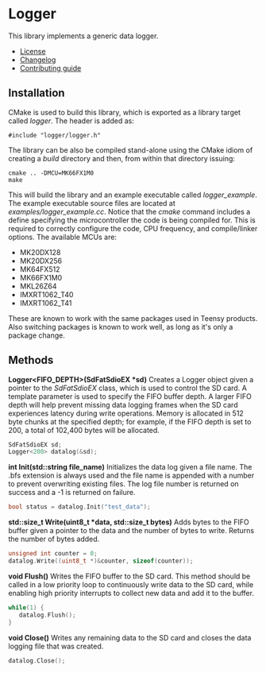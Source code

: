 # Logger
This library implements a generic data logger.
   * [License](LICENSE.md)
   * [Changelog](CHANGELOG.md)
   * [Contributing guide](CONTRIBUTING.md)

## Installation
CMake is used to build this library, which is exported as a library target called *logger*. The header is added as:

```
#include "logger/logger.h"
```

The library can be also be compiled stand-alone using the CMake idiom of creating a *build* directory and then, from within that directory issuing:

```
cmake .. -DMCU=MK66FX1M0
make
```

This will build the library and an example executable called *logger_example*. The example executable source files are located at *examples/logger_example.cc*. Notice that the *cmake* command includes a define specifying the microcontroller the code is being compiled for. This is required to correctly configure the code, CPU frequency, and compile/linker options. The available MCUs are:
   * MK20DX128
   * MK20DX256
   * MK64FX512
   * MK66FX1M0
   * MKL26Z64
   * IMXRT1062_T40
   * IMXRT1062_T41

These are known to work with the same packages used in Teensy products. Also switching packages is known to work well, as long as it's only a package change. 

## Methods

**Logger<FIFO_DEPTH>(SdFatSdioEX &ast;sd)** Creates a Logger object given a pointer to the *SdFatSdioEX* class, which is used to control the SD card. A template parameter is used to specify the FIFO buffer depth. A larger FIFO depth will help prevent missing data logging frames when the SD card experiences latency during write operations. Memory is allocated in 512 byte chunks at the specified depth; for example, if the FIFO depth is set to 200, a total of 102,400 bytes will be allocated.

```C++
SdFatSdioEX sd;
Logger<200> datalog(&sd);
```

**int Init(std::string file_name)** Initializes the data log given a file name. The .bfs extension is always used and the file name is appended with a number to prevent overwriting existing files. The log file number is returned on success and a -1 is returned on failure.

```C++
bool status = datalog.Init("test_data");
```

**std::size_t Write(uint8_t &ast;data, std::size_t bytes)** Adds bytes to the FIFO buffer given a pointer to the data and the number of bytes to write. Returns the number of bytes added. 

```C++
unsigned int counter = 0;
datalog.Write((uint8_t *)&counter, sizeof(counter));
```

**void Flush()** Writes the FIFO buffer to the SD card. This method should be called in a low priority loop to continuously write data to the SD card, while enabling high priority interrupts to collect new data and add it to the buffer.

```C++
while(1) {
   datalog.Flush();
}
```

**void Close()** Writes any remaining data to the SD card and closes the data logging file that was created.

```C++
datalog.Close();
```
